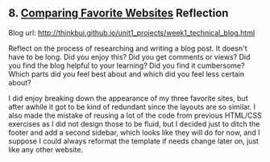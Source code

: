 ## 8. [Comparing Favorite Websites](8_technical_blog/readme.md) Reflection

Blog url: http://thinkbui.github.io/unit1_projects/week1_technical_blog.html

Reflect on the process of researching and writing a blog post. It doesn't have to be long. Did you enjoy this? Did you get comments or views? Did you find the blog helpful to your learning? Did you find it cumbersome? Which parts did you feel best about and which did you feel less certain about?

I did enjoy breaking down the appearance of my three favorite sites, but after awhile it got to be kind of redundant since the layouts are so similar.  I also made the mistake of reusing a lot of the code from previous HTML/CSS exercises as I did not design those to be fluid, but I decided just to ditch the footer and add a second sidebar, which looks like they will do for now, and I suppose I could always reformat the template if needs change later on, just like any other website.